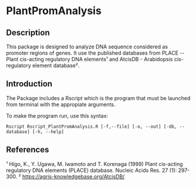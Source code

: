 # PlantPromAnalysis

## Description

This package is designed to analyze DNA sequence considered as promoter regions of genes. It use the published databases from PLACE -- Plant cis-acting regulatory DNA elements¹ and AtcisDB - Arabidopsis cis-regulatory element database². 

## Introduction

The Package includes a Rscript which is the program that must be launched from terminal with the appropiate arguments. 

To make the program run, use this syntax:

	Rscript Rscript_PlantPromAnalysis.R [-f,--file] [-o, --out] [-db, --database] [-h, --help]

## References

¹ Higo, K., Y. Ugawa, M. Iwamoto and T. Korenaga (1999) Plant cis-acting regulatory DNA elements (PLACE) database. Nucleic Acids Res. 27 (1): 297-300.
² https://agris-knowledgebase.org/AtcisDB/

